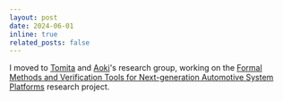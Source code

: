```yaml
---
layout: post
date: 2024-06-01
inline: true
related_posts: false
---
```


I moved to [Tomita](https://www.jaist.ac.jp/english/laboratory/ngdi/tomita.html) and [Aoki](https://www.jaist.ac.jp/english/laboratory/ngdi/aoki.html)'s research group, working on the [Formal Methods and Verification Tools for Next-generation Automotive System Platforms](https://www.jaist.ac.jp/project/crest_fmap/en/) research project.